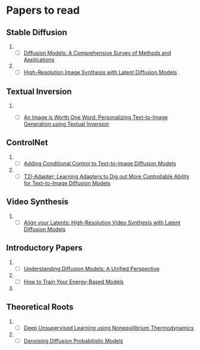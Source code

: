 # Papers to read

## Stable Diffusion
1. - [ ] [Diffusion Models: A Comprehensive Survey of Methods and Applications](https://arxiv.org/abs/2209.00796)
1. - [ ] [High-Resolution Image Synthesis with Latent Diffusion Models](https://arxiv.org/abs/2112.10752)

## Textual Inversion
1. - [ ] [An Image is Worth One Word: Personalizing Text-to-Image Generation using Textual Inversion](https://arxiv.org/abs/2208.01618)


## ControlNet
1. - [ ] [Adding Conditional Control to Text-to-Image Diffusion Models](https://arxiv.org/abs/2302.05543)
1. - [ ] [T2I-Adapter: Learning Adapters to Dig out More Controllable Ability for Text-to-Image Diffusion Models](https://arxiv.org/abs/2302.08453)

## Video Synthesis
1. - [ ] [Align your Latents: High-Resolution Video Synthesis with Latent Diffusion Models](https://arxiv.org/abs/2304.08818)

## Introductory Papers
1. - [ ] [Understanding Diffusion Models: A Unified Perspective](https://arxiv.org/abs/2208.11970)
1. - [ ] [How to Train Your Energy-Based Models](https://arxiv.org/abs/2101.03288)
2. 
## Theoretical Roots
1. - [ ] [Deep Unsupervised Learning using Nonequilibrium Thermodynamics](https://arxiv.org/abs/1503.03585)
1. - [ ] [Denoising Diffusion Probabilistic Models](https://arxiv.org/abs/2006.11239)
